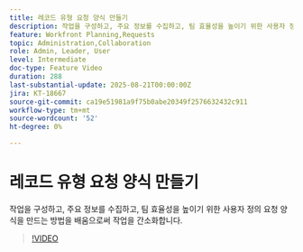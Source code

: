 ```yaml
---
title: 레코드 유형 요청 양식 만들기
description: 작업을 구성하고, 주요 정보를 수집하고, 팀 효율성을 높이기 위한 사용자 정의 요청 양식을 만드는 방법을 배움으로써 작업을 간소화합니다.
feature: Workfront Planning,Requests
topic: Administration,Collaboration
role: Admin, Leader, User
level: Intermediate
doc-type: Feature Video
duration: 288
last-substantial-update: 2025-08-21T00:00:00Z
jira: KT-18667
source-git-commit: ca19e51981a9f75b0abe20349f2576632432c911
workflow-type: tm+mt
source-wordcount: '52'
ht-degree: 0%

---
```



# 레코드 유형 요청 양식 만들기

작업을 구성하고, 주요 정보를 수집하고, 팀 효율성을 높이기 위한 사용자 정의 요청 양식을 만드는 방법을 배움으로써 작업을 간소화합니다.

>[!VIDEO](https://video.tv.adobe.com/v/3471088/?learn=on&enablevpops&captions=kor)
